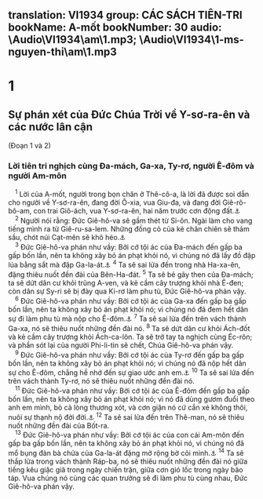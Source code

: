 translation: VI1934
group: CÁC SÁCH TIÊN-TRI
bookName: A-mốt 
bookNumber: 30
audio: \Audio\VI1934\am\1.mp3; \Audio\VI1934\1-ms-nguyen-thi\am\1.mp3
-------

<div class="title"><h1>1</h1><h2>Sự phán xét của Đức Chúa Trời về Y-sơ-ra-ên và các nước lân cận</h2><p>(Đoạn 1 và 2)</p><h3>Lời tiên tri nghịch cùng Đa-mách, Ga-xa, Ty-rơ, người Ê-đôm và người Am-môn</h3></div>
<span class="verse am_1_1"> <sup>1</sup> Lời của A-mốt, người trong bọn chăn ở Thê-cô-a, là lời đã được soi dẫn cho người về Y-sơ-ra-ên, đang đời Ô-xia, vua Giu-đa, và đang đời Giê-rô-bô-am, con trai Giô-ách, vua Y-sơ-ra-ên, hai năm trước cơn động đất.<a data-toggle="tooltip" data-placement="bottom" title="2Vua 15:1-7; 2Su 26:1-23; 2Vua 14:23-29">⚓</a><br/></span>
<span class="verse am_1_2"> <sup>2</sup> Người nói rằng: Đức Giê-hô-va sẽ gầm thét từ Si-ôn. Ngài làm cho vang tiếng mình ra từ Giê-ru-sa-lem. Những đồng cỏ của kẻ chăn chiên sẽ thảm sầu, chót núi Cạt-mên sẽ khô héo.<a data-toggle="tooltip" data-placement="bottom" title="Gio 3:16">⚓</a><br/></span>
<span class="verse am_1_3"> <sup>3</sup> Đức Giê-hô-va phán như vầy: Bởi cớ tội ác của Đa-mách đến gấp ba gấp bốn lần, nên ta không xây bỏ án phạt khỏi nó, vì chúng nó đã lấy đồ đập lúa bằng sắt mà đập Ga-la-át.<a data-toggle="tooltip" data-placement="bottom" title="Es 17:1-3; Gie 49:23-27; Xa 9:1">⚓</a></span>
<span class="verse am_1_4"><sup>4</sup> Ta sẽ sai lửa đến trong nhà Ha-xa-ên, đặng thiêu nuốt đền đài của Bên-Ha-đát. </span>
<span class="verse am_1_5"><sup>5</sup> Ta sẽ bẻ gãy then của Đa-mách; ta sẽ dứt dân cư khỏi trũng A-ven, và kẻ cầm cây trượng khỏi nhà Ê-đen; còn dân sự Sy-ri sẽ bị đày qua Ki-rơ làm phu tù, Đức Giê-hô-va phán vậy. <br/></span>
<span class="verse am_1_6"> <sup>6</sup> Đức Giê-hô-va phán như vầy: Bởi cớ tội ác của Ga-xa đến gấp ba gấp bốn lần, nên ta không xây bỏ án phạt khỏi nó; vì chúng nó đã đem hết dân sự đi làm phu tù mà nộp cho Ê-đôm.<a data-toggle="tooltip" data-placement="bottom" title="Es 14:29-31; Gie 47:1-7; Exe 25:15-17; Gio 3:4-8; So 2:4-7; Xa 9:5-7">⚓</a></span>
<span class="verse am_1_7"><sup>7</sup> Ta sẽ sai lửa đến trên vách thành Ga-xa, nó sẽ thiêu nuốt những đền đài nó. </span>
<span class="verse am_1_8"><sup>8</sup> Ta sẽ dứt dân cư khỏi Ách-đốt và kẻ cầm cây trượng khỏi Ách-ca-lôn. Ta sẽ trở tay ta nghịch cùng Éc-rôn; và phần sót lại của người Phi-li-tin sẽ chết, Chúa Giê-hô-va phán vậy. <br/></span>
<span class="verse am_1_9"> <sup>9</sup> Đức Giê-hô-va phán như vầy: Bởi cớ tội ác của Ty-rơ đến gấp ba gấp bốn lần, nên ta không xây bỏ án phạt khỏi nó; vì chúng nó đã nộp hết dân sự cho Ê-đôm, chẳng hề nhớ đến sự giao ước anh em.<a data-toggle="tooltip" data-placement="bottom" title="Es 23:1-18; Exe 26:1-28:19; Gio 3:4-8; Xa 9:1-4; Mat 11:21-22; Lu 10:13-14">⚓</a></span>
<span class="verse am_1_10"><sup>10</sup> Ta sẽ sai lửa đến trên vách thành Ty-rơ, nó sẽ thiêu nuốt những đền đài nó. <br/></span>
<span class="verse am_1_11"> <sup>11</sup> Đức Giê-hô-va phán như vầy: Bởi cớ tội ác của Ê-đôm đến gấp ba gấp bốn lần, nên ta không xây bỏ án phạt khỏi nó; vì nó đã dùng gươm đuổi theo anh em mình, bỏ cả lòng thương xót, và cơn giận nó cứ cắn xé không thôi, nuôi sự thạnh nộ đời đời.<a data-toggle="tooltip" data-placement="bottom" title="Es 34:5-17; 63:1-6; Gie 49:7-22; Exe 25:12-14; 35:1-15; Ápđia 1-14; Ma 1:2-5">⚓</a></span>
<span class="verse am_1_12"><sup>12</sup> Ta sẽ sai lửa đến trên Thê-man, nó sẽ thiêu nuốt những đền đài của Bốt-ra. <br/></span>
<span class="verse am_1_13"> <sup>13</sup> Đức Giê-hô-va phán như vầy: Bởi cớ tội ác của con cái Am-môn đến gấp ba gấp bốn lần, nên ta không xây bỏ án phạt khỏi nó, vì chúng nó đã mổ bụng đàn bà chửa của Ga-la-át đặng mở rộng bờ cõi mình.<a data-toggle="tooltip" data-placement="bottom" title="Gie 49:1-6; Exe 21:28-32; 25:1-7; So 2:8-11">⚓</a></span>
<span class="verse am_1_14"><sup>14</sup> Ta sẽ thắp lửa trong vách thành Ráp-ba, nó sẽ thiêu nuốt những đền đài nó giữa tiếng kêu giặc giã trong ngày chiến trận, giữa cơn gió lốc trong ngày bão táp. Vua chúng nó cùng các quan trưởng sẽ đi làm phu tù cùng nhau, Đức Giê-hô-va phán vậy. <br/></span>
